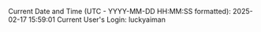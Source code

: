 Current Date and Time (UTC - YYYY-MM-DD HH:MM:SS formatted): 2025-02-17 15:59:01
Current User's Login: luckyaiman
